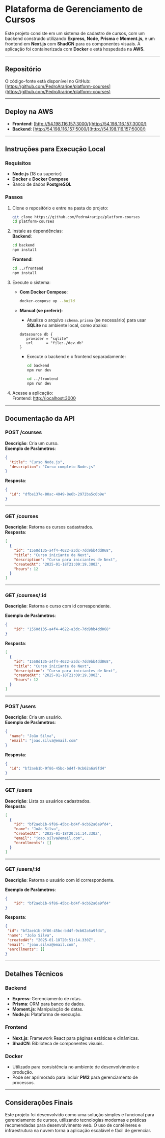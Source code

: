 # Plataforma de Gerenciamento de Cursos

Este projeto consiste em um sistema de cadastro de cursos, com um backend construído utilizando **Express**, **Node**, **Prisma** e **Moment.js**, e um frontend em **Next.js** com **ShadCN** para os componentes visuais. A aplicação foi containerizada com **Docker** e está hospedada na **AWS**.

---

## Repositório

O código-fonte está disponível no GitHub:  
[https://github.com/PedroAraripe/platform-courses](https://github.com/PedroAraripe/platform-courses)

---

## Deploy na AWS

- **Frontend**: [http://54.198.116.157:3000/](http://54.198.116.157:3000/)  
- **Backend**: [http://54.198.116.157:5000/](http://54.198.116.157:5000/)

---

## Instruções para Execução Local

### Requisitos

- **Node.js** (18 ou superior)
- **Docker** e **Docker Compose**
- Banco de dados **PostgreSQL**

### Passos

1. Clone o repositório e entre na pasta do projeto:

   ```bash
   git clone https://github.com/PedroAraripe/platform-courses
   cd platform-courses
   ```

2. Instale as dependências:  
   **Backend**:

   ```bash
   cd backend
   npm install
   ```

   **Frontend**:

   ```bash
   cd ../frontend
   npm install
   ```

3. Execute o sistema:  
   - **Com Docker Compose**:

     ```bash
     docker-compose up --build
     ```

   - **Manual (se preferir):**
     - Atualize o arquivo `schema.prisma` (se necessário) para usar **SQLite** no ambiente local, como abaixo:
      
      ```
      datasource db {
         provider = "sqlite"
         url      = "file:./dev.db"
      }
      ```

     - Execute o backend e o frontend separadamente:

       ```bash
       cd backend
       npm run dev
       ```

       ```bash
       cd ../frontend
       npm run dev
       ```

4. Acesse a aplicação:  
   Frontend: [http://localhost:3000](http://localhost:3000)

---

## Documentação da API

### **POST /courses**  
**Descrição**: Cria um curso.  
**Exemplo de Parâmetros**:

```json
{
  "title": "Curso Node.js",
  "description": "Curso completo Node.js"
}
```

**Resposta**:

```json
{
  "id": "dfbe137e-80ac-4049-8e6b-2972ba5c0b9e"
}
```

---

### **GET /courses**  
**Descrição**: Retorna os cursos cadastrados.  
**Resposta**:

```json
[
  {
    "id": "1560d135-a4f4-4622-a3dc-7dd9bb4dd068",
    "title": "Curso iniciante de Next",
    "description": "Curso para iniciantes de Next",
    "createdAt": "2025-01-18T21:09:19.300Z",
    "hours": 12
  }
]
```

---

### **GET /courses/:id**  
**Descrição**: Retorna o curso com id correspondente.  

**Exemplo de Parâmetros**:

```json
{
    "id": "1560d135-a4f4-4622-a3dc-7dd9bb4dd068"
}
```

**Resposta**:

```json
[
  {
    "id": "1560d135-a4f4-4622-a3dc-7dd9bb4dd068",
    "title": "Curso iniciante de Next",
    "description": "Curso para iniciantes de Next",
    "createdAt": "2025-01-18T21:09:19.300Z",
    "hours": 12
  }
]
```

---

### **POST /users**  
**Descrição**: Cria um usuário.  
**Exemplo de Parâmetros**:

```json
{
  "name": "João Silva",
  "email": "joao.silva@email.com"
}
```

**Resposta**:

```json
{
  "id": "bf2aeb1b-9f86-45bc-bd4f-9cb62a6a9fd4"
}
```

---

### **GET /users**  
**Descrição**: Lista os usuários cadastrados.  
**Resposta**:

```json
[
  {
    "id": "bf2aeb1b-9f86-45bc-bd4f-9cb62a6a9fd4",
    "name": "João Silva",
    "createdAt": "2025-01-18T20:51:14.330Z",
    "email": "joao.silva@email.com",
    "enrollments": []
  }
]
```

---

### **GET /users/:id**  
**Descrição**: Retorna o usuário com id correspondente.  

**Exemplo de Parâmetros**:

```json
{
    "id": "bf2aeb1b-9f86-45bc-bd4f-9cb62a6a9fd4"
}
```

**Resposta**:

```json
{
 "id": "bf2aeb1b-9f86-45bc-bd4f-9cb62a6a9fd4",
 "name": "João Silva",
 "createdAt": "2025-01-18T20:51:14.330Z",
 "email": "joao.silva@email.com",
 "enrollments": []
}
```

---

## Detalhes Técnicos

### Backend

- **Express**: Gerenciamento de rotas.  
- **Prisma**: ORM para banco de dados.  
- **Moment.js**: Manipulação de datas.  
- **Node.js**: Plataforma de execução.  

### Frontend

- **Next.js**: Framework React para páginas estáticas e dinâmicas.  
- **ShadCN**: Biblioteca de componentes visuais.

### Docker

- Utilizado para consistência no ambiente de desenvolvimento e produção.  
- Pode ser aprimorado para incluir **PM2** para gerenciamento de processos.

---

## Considerações Finais

Este projeto foi desenvolvido como uma solução simples e funcional para gerenciamento de cursos, utilizando tecnologias modernas e práticas recomendadas para desenvolvimento web. O uso de contêineres e infraestrutura na nuvem torna a aplicação escalável e fácil de gerenciar.  
